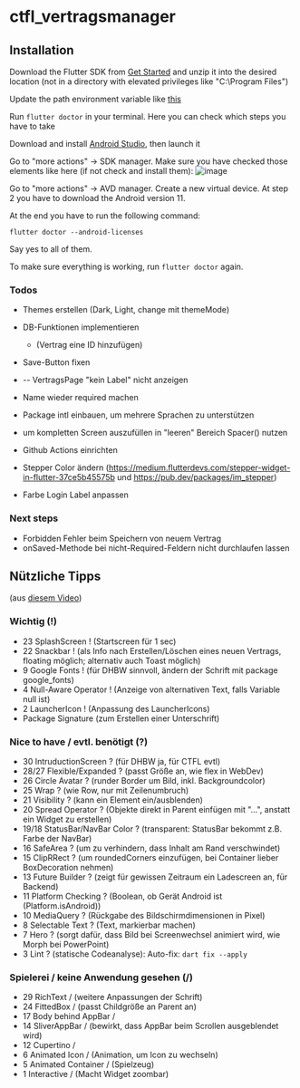 # ctfl_vertragsmanager

## Installation

Download the Flutter SDK from [Get Started](https://docs.flutter.dev/get-started/install)
and unzip it into the desired location (not in a directory with elevated privileges like "C:\Program Files\")

Update the path environment variable like [this](https://docs.flutter.dev/get-started/install/windows#update-your-path)

Run `flutter doctor` in your terminal. Here you can check which steps you have to take

Download and install [Android Studio](https://developer.android.com/studio), then launch it

Go to "more actions" -> SDK manager.
Make sure you have checked those elements like here (if not check and install them):
![image](https://user-images.githubusercontent.com/40596710/145706245-e87d3424-03bd-49cc-b1ed-4ff754054205.png)

Go to "more actions" -> AVD manager. Create a new virtual device. At step 2 you have to download the Android version 11.

At the end you have to run the following command:

```
flutter doctor --android-licenses
```

Say yes to all of them.

To make sure everything is working, run `flutter doctor` again.

### Todos

- Themes erstellen (Dark, Light, change mit themeMode)
- DB-Funktionen implementieren
  - (Vertrag eine ID hinzufügen)
- Save-Button fixen
- -- VertragsPage "kein Label" nicht anzeigen

- Name wieder required machen

- Package intl einbauen, um mehrere Sprachen zu unterstützen
- um kompletten Screen auszufüllen in "leeren" Bereich Spacer() nutzen
- Github Actions einrichten
- Stepper Color ändern (https://medium.flutterdevs.com/stepper-widget-in-flutter-37ce5b45575b und https://pub.dev/packages/im_stepper)
- Farbe Login Label anpassen

### Next steps

- Forbidden Fehler beim Speichern von neuem Vertrag
- onSaved-Methode bei nicht-Required-Feldern nicht durchlaufen lassen

## Nützliche Tipps

(aus [diesem Video](https://www.youtube.com/watch?v=5vDq5DXXxss))

### Wichtig (!)

- 23 SplashScreen ! (Startscreen für 1 sec)
- 22 Snackbar ! (als Info nach Erstellen/Löschen eines neuen Vertrags, floating möglich; alternativ auch Toast möglich)
- 9 Google Fonts ! (für DHBW sinnvoll, ändern der Schrift mit package google_fonts)
- 4 Null-Aware Operator ! (Anzeige von alternativen Text, falls Variable null ist)
- 2 LauncherIcon ! (Anpassung des LauncherIcons)
- Package Signature (zum Erstellen einer Unterschrift)

### Nice to have / evtl. benötigt (?)

- 30 IntruductionScreen ? (für DHBW ja, für CTFL evtl)
- 28/27 Flexible/Expanded ? (passt Größe an, wie flex in WebDev)
- 26 Circle Avatar ? (runder Border um Bild, inkl. Backgroundcolor)
- 25 Wrap ? (wie Row, nur mit Zeilenumbruch)
- 21 Visibility ? (kann ein Element ein/ausblenden)
- 20 Spread Operator ? (Objekte direkt in Parent einfügen mit "...", anstatt ein Widget zu erstellen)
- 19/18 StatusBar/NavBar Color ? (transparent: StatusBar bekommt z.B. Farbe der NavBar)
- 16 SafeArea ? (um zu verhindern, dass Inhalt am Rand verschwindet)
- 15 ClipRRect ? (um roundedCorners einzufügen, bei Container lieber BoxDecoration nehmen)
- 13 Future Builder ? (zeigt für gewissen Zeitraum ein Ladescreen an, für Backend)
- 11 Platform Checking ? (Boolean, ob Gerät Android ist (Platform.isAndroid))
- 10 MediaQuery ? (Rückgabe des Bildschirmdimensionen in Pixel)
- 8 Selectable Text ? (Text, markierbar machen)
- 7 Hero ? (sorgt dafür, dass Bild bei Screenwechsel animiert wird, wie Morph bei PowerPoint)
- 3 Lint ? (statische Codeanalyse): Auto-fix: `dart fix --apply`

### Spielerei / keine Anwendung gesehen (/)

- 29 RichText / (weitere Anpassungen der Schrift)
- 24 FittedBox / (passt Childgröße an Parent an)
- 17 Body behind AppBar /
- 14 SliverAppBar / (bewirkt, dass AppBar beim Scrollen ausgeblendet wird)
- 12 Cupertino /
- 6 Animated Icon / (Animation, um Icon zu wechseln)
- 5 Animated Container / (Spielzeug)
- 1 Interactive / (Macht Widget zoombar)
